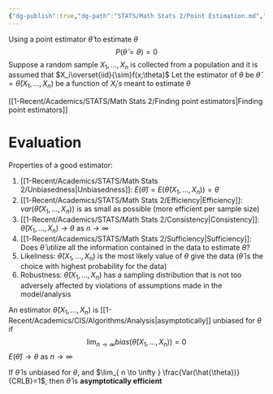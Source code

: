 ```yaml
---
{"dg-publish":true,"dg-path":"STATS/Math Stats 2/Point Estimation.md","permalink":"/stats/math-stats-2/point-estimation/","created":"2025-01-23T12:30:31.529-05:00","updated":"2025-07-07T17:32:42.509-04:00"}
---
```


Using a point estimator $\hat{\theta}$ to estimate $\theta$
$$
P(\hat{\theta}=\theta)=0
$$
Suppose a random sample $X_{1},\dots,X_{n}$ is collected from a population and it is assumed that $X_i\overset{iid}{\sim}f(x;\theta)$ 
Let the estimator of $\theta$ be $\hat{\theta}=\hat{\theta}(X_{1},\dots,X_{n})$ be a function of $X_{i}'$s meant to estimate $\theta$

[[1-Recent/Academics/STATS/Math Stats 2/Finding point estimators\|Finding point estimators]]
# Evaluation
Properties of a good estimator:
1. [[1-Recent/Academics/STATS/Math Stats 2/Unbiasedness\|Unbiasedness]]: $E(\hat{\theta})=E(\hat{\theta}(X_{1},\dots,X_{n}))=\theta$
2. [[1-Recent/Academics/STATS/Math Stats 2/Efficiency\|Efficiency]]: $var(\hat{\theta}(X_{1},\dots,X_{n}))$ is as small as possible (more efficient per sample size)
3. [[1-Recent/Academics/STATS/Math Stats 2/Consistency\|Consistency]]: $\hat{\theta}(X_{1},\dots,X_{n})\to \theta$ as $n\to \infty$
4. [[1-Recent/Academics/STATS/Math Stats 2/Sufficiency\|Sufficiency]]: Does $\hat{\theta}$ utilize all the information contained in the data to estimate $\theta$?
5. Likeliness: $\hat{\theta}(X_{1},\dots,X_{n})$ is the most likely value of $\theta$ give the data ($\hat{\theta}$ is the choice with highest probability for the data)
6. Robustness: $\hat{\theta}(X_{1},\dots,X_{n})$ has a sampling distribution that is not too adversely affected by violations of assumptions made in the model/analysis

An estimator $\hat{\theta}(X_{1},\dots,X_{n})$ is [[1-Recent/Academics/CIS/Algorithms/Analysis\|asymptotically]] unbiased for $\theta$ if
$$
\lim_{ n \to \infty } bias(\hat{\theta}(X_{1},\dots,X_{n}))=0
$$
$E(\hat{\theta})\to \theta$ as $n\to \infty$

If $\hat{\theta}$ is unbiased for $\theta$, and $\lim_{ n \to \infty } \frac{Var(\hat{\theta})}{CRLB}=1$, then $\hat{\theta}$ is **asymptotically efficient**

